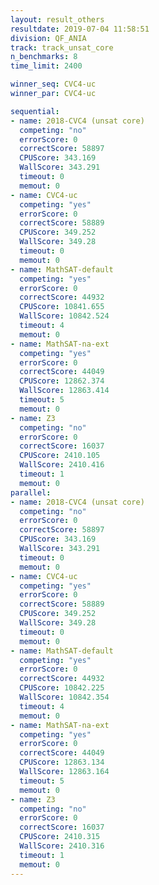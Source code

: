 ```yaml
---
layout: result_others
resultdate: 2019-07-04 11:58:51
division: QF_ANIA
track: track_unsat_core
n_benchmarks: 8
time_limit: 2400

winner_seq: CVC4-uc
winner_par: CVC4-uc

sequential:
- name: 2018-CVC4 (unsat core)
  competing: "no"
  errorScore: 0
  correctScore: 58897
  CPUScore: 343.169
  WallScore: 343.291
  timeout: 0
  memout: 0
- name: CVC4-uc
  competing: "yes"
  errorScore: 0
  correctScore: 58889
  CPUScore: 349.252
  WallScore: 349.28
  timeout: 0
  memout: 0
- name: MathSAT-default
  competing: "yes"
  errorScore: 0
  correctScore: 44932
  CPUScore: 10841.655
  WallScore: 10842.524
  timeout: 4
  memout: 0
- name: MathSAT-na-ext
  competing: "yes"
  errorScore: 0
  correctScore: 44049
  CPUScore: 12862.374
  WallScore: 12863.414
  timeout: 5
  memout: 0
- name: Z3
  competing: "no"
  errorScore: 0
  correctScore: 16037
  CPUScore: 2410.105
  WallScore: 2410.416
  timeout: 1
  memout: 0
parallel:
- name: 2018-CVC4 (unsat core)
  competing: "no"
  errorScore: 0
  correctScore: 58897
  CPUScore: 343.169
  WallScore: 343.291
  timeout: 0
  memout: 0
- name: CVC4-uc
  competing: "yes"
  errorScore: 0
  correctScore: 58889
  CPUScore: 349.252
  WallScore: 349.28
  timeout: 0
  memout: 0
- name: MathSAT-default
  competing: "yes"
  errorScore: 0
  correctScore: 44932
  CPUScore: 10842.225
  WallScore: 10842.354
  timeout: 4
  memout: 0
- name: MathSAT-na-ext
  competing: "yes"
  errorScore: 0
  correctScore: 44049
  CPUScore: 12863.134
  WallScore: 12863.164
  timeout: 5
  memout: 0
- name: Z3
  competing: "no"
  errorScore: 0
  correctScore: 16037
  CPUScore: 2410.315
  WallScore: 2410.316
  timeout: 1
  memout: 0
---
```

